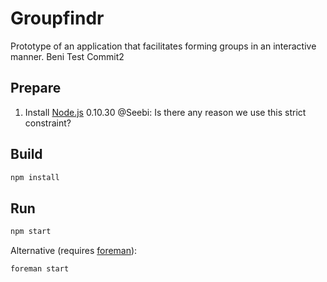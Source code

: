 # Groupfindr

Prototype of an application that facilitates forming groups in an interactive manner.
Beni Test Commit2


## Prepare

1. Install [Node.js](https://nodejs.org/) 0.10.30 @Seebi: Is there any reason we use this strict constraint?


## Build

```bash
npm install
```


## Run


```bash
npm start
```

Alternative (requires [foreman](https://github.com/ddollar/foreman)):

```bash
foreman start
```
